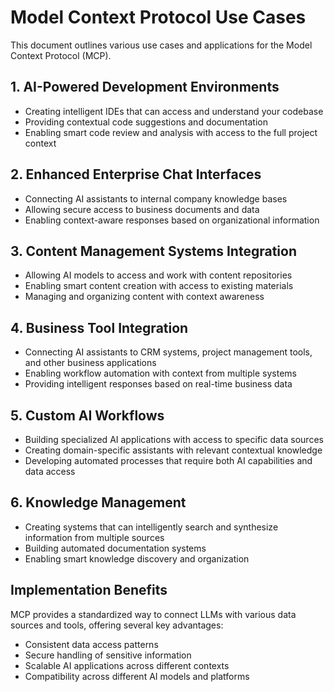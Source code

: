 # Model Context Protocol Use Cases

This document outlines various use cases and applications for the Model Context Protocol (MCP).

## 1. AI-Powered Development Environments

- Creating intelligent IDEs that can access and understand your codebase
- Providing contextual code suggestions and documentation
- Enabling smart code review and analysis with access to the full project context

## 2. Enhanced Enterprise Chat Interfaces

- Connecting AI assistants to internal company knowledge bases
- Allowing secure access to business documents and data
- Enabling context-aware responses based on organizational information

## 3. Content Management Systems Integration

- Allowing AI models to access and work with content repositories
- Enabling smart content creation with access to existing materials
- Managing and organizing content with context awareness

## 4. Business Tool Integration

- Connecting AI assistants to CRM systems, project management tools, and other business applications
- Enabling workflow automation with context from multiple systems
- Providing intelligent responses based on real-time business data

## 5. Custom AI Workflows

- Building specialized AI applications with access to specific data sources
- Creating domain-specific assistants with relevant contextual knowledge
- Developing automated processes that require both AI capabilities and data access

## 6. Knowledge Management

- Creating systems that can intelligently search and synthesize information from multiple sources
- Building automated documentation systems
- Enabling smart knowledge discovery and organization

## Implementation Benefits

MCP provides a standardized way to connect LLMs with various data sources and tools, offering several key advantages:

- Consistent data access patterns
- Secure handling of sensitive information
- Scalable AI applications across different contexts
- Compatibility across different AI models and platforms